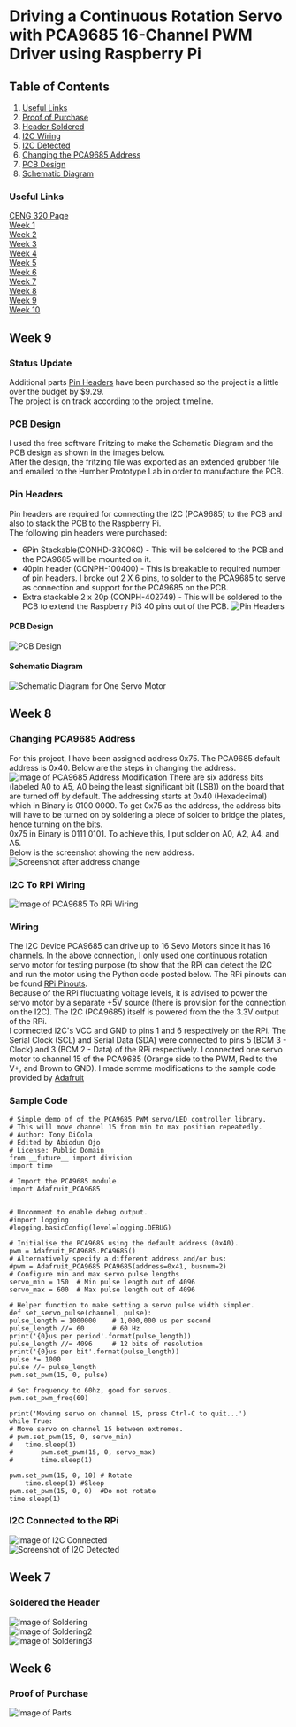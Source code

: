 # Driving a Continuous Rotation Servo with PCA9685 16-Channel PWM Driver using Raspberry Pi

## Table of Contents
1. [Useful Links](#Useful-Links)  
2. [Proof of Purchase](#proof-of-purchase)  
3. [Header Soldered](#soldered-the-header)  
4. [I2C Wiring](#i2c-to-rpi-wiring)  
5. [I2C Detected](#i2c-connected-to-the-rpi)  
6. [Changing the PCA9685 Address](#changing-pca9685-address)
7. [PCB Design](#pcb-design)  
8. [Schematic Diagram](#schematic-diagram)  

### Useful Links
[CENG 320 Page](https://six0four.github.io/ceng317/)  
[Week 1](https://six0four.github.io/ceng317/wk01.html)  
[Week 2](https://six0four.github.io/ceng317/wk02.html)  
[Week 3](https://six0four.github.io/ceng317/wk03.html)  
[Week 4](https://six0four.github.io/ceng317/wk04.html)  
[Week 5](https://six0four.github.io/ceng317/wk05.html)  
[Week 6](https://six0four.github.io/ceng317/wk06.html)  
[Week 7](https://six0four.github.io/ceng317/wk07.html)  
[Week 8](https://six0four.github.io/ceng317/wk08.html)  
[Week 9](https://six0four.github.io/ceng317/wk09.html)  
[Week 10](https://six0four.github.io/ceng317/wk10.html)  

## Week 9  
### Status Update  
Additional parts [Pin Headers](#pin-headers) have been purchased so the project is a little over the budget by $9.29.  
The project is on track according to the project timeline.  
### PCB Design  
I used the free software Fritzing to make the Schematic Diagram and the PCB design as shown in the images below.  
After the design, the fritzing file was exported as an extended grubber file and emailed to the Humber Prototype Lab in order to manufacture the PCB.   
### Pin Headers  
Pin headers are required for connecting the I2C (PCA9685) to the PCB and also to stack the PCB to the Raspberry Pi.  
The following pin headers were purchased:  
* 6Pin Stackable(CONHD-330060) - This will be soldered to the PCB and the PCA9685 will be mounted on it.  
* 40pin header (CONPH-100400) - This is breakable to required number of pin headers. I broke out 2 X 6 pins, to solder to the PCA9685 to serve as connection and support for the PCA9685 on the PCB.  
* Extra stackable 2 x 20p (CONPH-402749) - This will be soldered to the PCB to extend the Raspberry Pi3 40 pins out of the PCB.
![Pin Headers](https://raw.githubusercontent.com/biodunduke/ServoMotorDriver/master/images/headerpins.jpeg)
#### PCB Design
![PCB Design](https://raw.githubusercontent.com/biodunduke/ServoMotorDriver/master/images/servomotor_pcb.png)  
#### Schematic Diagram  
![Schematic Diagram for One Servo Motor](https://raw.githubusercontent.com/biodunduke/ServoMotorDriver/master/images/servomotor_schem.png)  

## Week 8  
### Changing PCA9685 Address
For this project, I have been assigned address 0x75. The PCA9685 default address is 0x40. Below are the steps in changing the address.  
![Image of PCA9685 Address Modification](https://raw.githubusercontent.com/biodunduke/ServoMotorDriver/master/images/addressbits.jpeg) 
There are six address bits (labeled A0 to A5, A0 being the least significant bit (LSB)) on the board that are turned off by default. The addressing starts at 0x40 (Hexadecimal) which in Binary is 0100 0000. To get 0x75 as the address, the address bits will have to be turned on by soldering a piece of solder to bridge the plates, hence turning on the bits.  
0x75 in Binary is 0111 0101. To achieve this, I put solder on A0, A2, A4, and A5.  
Below is the screenshot showing the new address.  
![Screenshot after address change](https://raw.githubusercontent.com/biodunduke/ServoMotorDriver/master/images/addresschanged.png)  
### I2C To RPi Wiring  
![Image of PCA9685 To RPi Wiring](https://raw.githubusercontent.com/biodunduke/ServoMotorDriver/master/images/i2c-rpi-wiring.jpeg)  
### Wiring  

The I2C Device PCA9685 can drive up to 16 Sevo Motors since it has 16 channels. In the above connection, I only used one continuous rotation servo motor for testing purpose (to show that the RPi can detect the I2C and run the motor using the Python code posted below. The RPi pinouts can be found [RPi Pinouts](https://pinout.xyz/pinout/i2c).  
Because of the RPi fluctuating voltage levels, it is advised to power the servo motor by a separate +5V source (there is provision for the connection on the I2C). The I2C (PCA9685) itself is powered from the the 3.3V output of the RPi.  
I connected I2C's VCC and GND to pins 1 and 6 respectively on the RPi. The Serial Clock (SCL) and Serial Data (SDA) were connected to pins 5 (BCM 3 - Clock) and 3 (BCM 2 - Data) of the RPi respectively. I connected one servo motor to channel 15 of the PCA9685 (Orange side to the PWM, Red to the V+, and Brown to GND). I made somme modifications to the sample code provided by [Adafruit](https://github.com/adafruit/Adafruit_Python_PCA9685/blob/master/examples/simpletest.py)  

### Sample Code  
    # Simple demo of of the PCA9685 PWM servo/LED controller library.
    # This will move channel 15 from min to max position repeatedly.
    # Author: Tony DiCola
    # Edited by Abiodun Ojo
    # License: Public Domain
    from __future__ import division
    import time

    # Import the PCA9685 module.
    import Adafruit_PCA9685


    # Uncomment to enable debug output.
    #import logging
    #logging.basicConfig(level=logging.DEBUG)

    # Initialise the PCA9685 using the default address (0x40).
    pwm = Adafruit_PCA9685.PCA9685()
    # Alternatively specify a different address and/or bus:
    #pwm = Adafruit_PCA9685.PCA9685(address=0x41, busnum=2)
    # Configure min and max servo pulse lengths
    servo_min = 150  # Min pulse length out of 4096
    servo_max = 600  # Max pulse length out of 4096

    # Helper function to make setting a servo pulse width simpler.
    def set_servo_pulse(channel, pulse):
    pulse_length = 1000000    # 1,000,000 us per second
    pulse_length //= 60       # 60 Hz
    print('{0}us per period'.format(pulse_length))
    pulse_length //= 4096     # 12 bits of resolution
    print('{0}us per bit'.format(pulse_length))
    pulse *= 1000
    pulse //= pulse_length
    pwm.set_pwm(15, 0, pulse)

    # Set frequency to 60hz, good for servos.
    pwm.set_pwm_freq(60)

    print('Moving servo on channel 15, press Ctrl-C to quit...')
    while True:
    # Move servo on channel 15 between extremes.
    # pwm.set_pwm(15, 0, servo_min)
    #   time.sleep(1)
    #    	pwm.set_pwm(15, 0, servo_max)
    #    	time.sleep(1)

	pwm.set_pwm(15, 0, 10) # Rotate
    	time.sleep(1) #Sleep
	pwm.set_pwm(15, 0, 0)  #Do not rotate
	time.sleep(1)

### I2C Connected to the RPi  
![Image of I2C Connected](https://raw.githubusercontent.com/biodunduke/ServoMotorDriver/master/images/i2c-to-rpi.jpeg)  
![Screenshot of I2C Detected](https://raw.githubusercontent.com/biodunduke/ServoMotorDriver/master/images/i2cdetected.PNG)  

## Week 7
### Soldered the Header 
![Image of Soldering](https://raw.githubusercontent.com/biodunduke/ServoMotorDriver/master/images/soldering.jpeg)  
![Image of Soldering2](https://raw.githubusercontent.com/biodunduke/ServoMotorDriver/master/images/backsolder.jpeg)  
![Image of Soldering3](https://raw.githubusercontent.com/biodunduke/ServoMotorDriver/master/images/solderedheader.jpeg)  

## Week 6
### Proof of Purchase  
![Image of Parts](https://raw.githubusercontent.com/biodunduke/ServoMotorDriver/master/images/purchaseproof.jpeg)  
